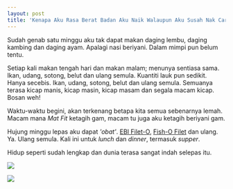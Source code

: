 ```yaml
---
layout: post
title: 'Kenapa Aku Rasa Berat Badan Aku Naik Walaupun Aku Susah Nak Cari Makan?'
---
```


Sudah genab satu minggu aku tak dapat makan daging lembu, daging kambing dan daging ayam. Apalagi nasi beriyani. Dalam mimpi pun belum tentu.

<!--more-->
Setiap kali makan tengah hari dan makan malam; menunya sentiasa sama. Ikan, udang, sotong, belut dan ulang semula. Kuantiti lauk pun sedikit. Hanya secebis. Ikan, udang, sotong, belut dan ulang semula. Semuanya terasa kicap manis, kicap masin, kicap masam dan segala macam kicap. Bosan weh!

Waktu-waktu begini, akan terkenang betapa kita semua sebenarnya lemah. Macam mana *Mat Fit* ketagih gam, macam tu juga aku ketagih beriyani gam.

Hujung minggu lepas aku dapat *'obat'*. [EBI Filet-O](http://www.mcdonalds.co.jp/menu/products/hb_10.html?TB_iframe=true&width=730&height=440&modal=true), [Fish-O Filet](http://www.mcdonalds.co.jp/menu/products/hb_11.html?TB_iframe=true&width=730&height=440&modal=true) dan ulang.  
Ya. Ulang semula. Kali ini untuk *lunch* dan *dinner*, termasuk *supper*.  

Hidup seperti sudah lengkap dan dunia terasa sangat indah selepas itu.

[![](http://4.bp.blogspot.com/_e86KQvrn6dg/SeK_TAdnQKI/AAAAAAAAAYQ/6tcR86O05PU/s340/McD_Ikan.PNG)](http://4.bp.blogspot.com/_e86KQvrn6dg/SeK_TAdnQKI/AAAAAAAAAYQ/6tcR86O05PU/s1600-h/McD_Ikan.PNG)

[![](http://4.bp.blogspot.com/_e86KQvrn6dg/SeK_TJgryXI/AAAAAAAAAYI/7hNn-e-kU14/s340/McD_Udang.PNG)](http://4.bp.blogspot.com/_e86KQvrn6dg/SeK_TJgryXI/AAAAAAAAAYI/7hNn-e-kU14/s1600-h/McD_Udang.PNG)
